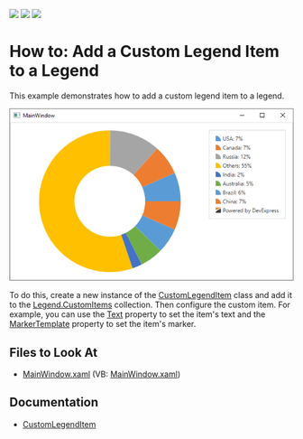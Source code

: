 <!-- default badges list -->
![](https://img.shields.io/endpoint?url=https://codecentral.devexpress.com/api/v1/VersionRange/128568410/21.1.5%2B)
[![](https://img.shields.io/badge/Open_in_DevExpress_Support_Center-FF7200?style=flat-square&logo=DevExpress&logoColor=white)](https://supportcenter.devexpress.com/ticket/details/T377606)
[![](https://img.shields.io/badge/📖_How_to_use_DevExpress_Examples-e9f6fc?style=flat-square)](https://docs.devexpress.com/GeneralInformation/403183)
<!-- default badges end -->
# How to: Add a Custom Legend Item to a Legend


This example demonstrates how to add a custom legend item to a legend.

![custom-legend-item-in-a-legend](img/custom-legend-item-in-a-legend.png)

To do this, create a new instance of the [CustomLegendItem](https://docs.devexpress.com/WPF/DevExpress.Xpf.Charts.CustomLegendItem) class and add it to the [Legend.CustomItems](https://docs.devexpress.com/WPF/DevExpress.Xpf.Charts.Legend.CustomItems) collection. Then configure the custom item. For example, you can use the [Text](https://docs.devexpress.com/WPF/DevExpress.Xpf.Charts.CustomLegendItem.Text) property to set the item's text and the [MarkerTemplate](https://docs.devexpress.com/WPF/DevExpress.Xpf.Charts.CustomLegendItem.MarkerTemplate) property to set the item's marker.


<!-- default file list -->
## Files to Look At

* [MainWindow.xaml](./CS/CustomLegendItemSample/MainWindow.xaml) (VB: [MainWindow.xaml](./VB/CustomLegendItemSample/MainWindow.xaml))
<!-- default file list end -->

## Documentation 

- [CustomLegendItem](https://docs.devexpress.com/WPF/DevExpress.Xpf.Charts.CustomLegendItem)
